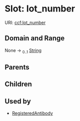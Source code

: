 
# Slot: lot_number



URI: [ccf:lot_number](http://purl.org/ccf/lot_number)


## Domain and Range

None &#8594;  <sub>0..1</sub> [String](types/String.md)

## Parents


## Children


## Used by

 * [RegisteredAntibody](RegisteredAntibody.md)
